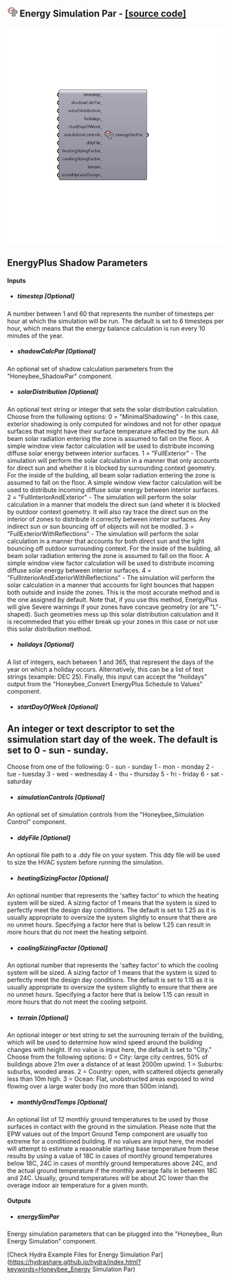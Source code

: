 ## ![](../../images/icons/Energy_Simulation_Par.png) Energy Simulation Par - [[source code]](https://github.com/mostaphaRoudsari/honeybee/tree/master/src/Honeybee_Energy%20Simulation%20Par.py)

![](../../images/components/Energy_Simulation_Par.png)

EnergyPlus Shadow Parameters
 -
 

#### Inputs
* ##### timestep [Optional]
A number between 1 and 60 that represents the number of timesteps per hour at which the simulation will be run.  The default is set to 6 timesteps per hour, which means that the energy balance calculation is run every 10 minutes of the year.
* ##### shadowCalcPar [Optional]
An optional set of shadow calculation parameters from the "Honeybee_ShadowPar" component.
* ##### solarDistribution [Optional]
An optional text string or integer that sets the solar distribution calculation.  Choose from the following options:
 0 = "MinimalShadowing" - In this case, exterior shadowing is only computed for windows and not for other opaque surfaces that might have their surface temperature affected by the sun. All beam solar radiation entering the zone is assumed to fall on the floor. A simple window view factor calculation will be used to distribute incoming diffuse solar energy between interior surfaces.
 1 = "FullExterior" - The simulation will perform the solar calculation in a manner that only accounts for direct sun and whether it is blocked by surrounding context geometry.  For the inside of the building, all beam solar radiation entering the zone is assumed to fall on the floor. A simple window view factor calculation will be used to distribute incoming diffuse solar energy between interior surfaces.
 2 = "FullInteriorAndExterior" - The simulation will perform the solar calculation in a manner that models the direct sun (and wheter it is blocked by outdoor context goemetry.  It will also ray trace the direct sun on the interior of zones to distribute it correctly between interior surfaces.  Any indirect sun or sun bouncing off of objects will not be modled.
 3 = "FullExteriorWithReflections" - The simulation will perform the solar calculation in a manner that accounts for both direct sun and the light bouncing off outdoor surrounding context.  For the inside of the building, all beam solar radiation entering the zone is assumed to fall on the floor. A simple window view factor calculation will be used to distribute incoming diffuse solar energy between interior surfaces.
 4 = "FullInteriorAndExteriorWithReflections" - The simulation will perform the solar calculation in a manner that accounts for light bounces that happen both outside and inside the zones.  This is the most accurate method and is the one assigned by default.  Note that, if you use this method, EnergyPlus will give Severe warnings if your zones have concave geometry (or are "L"-shaped).  Such geometries mess up this solar distribution calculation and it is recommeded that you either break up your zones in this case or not use this solar distribution method.
* ##### holidays [Optional]
A list of integers, each between 1 and 365, that represent the days of the year on which a holiday occurs.  Alternatively, this can be a list of text strings (example: DEC 25).  Finally, this input can accept the "holidays" output from the "Honeybee_Convert EnergyPlus Schedule to Values" component.
* ##### startDayOfWeek [Optional]
An integer or text descriptor to set the ssimulation start day of the week. The default is set to 0 - sun - sunday.
 -
 Choose from one of the following:
 0 - sun - sunday
 1 - mon - monday
 2 - tue - tuesday
 3 - wed - wednesday
 4 - thu - thursday
 5 - fri - friday
 6 - sat - saturday
* ##### simulationControls [Optional]
An optional set of simulation controls from the "Honeybee_Simulation Control" component.
* ##### ddyFile [Optional]
An optional file path to a .ddy file on your system.  This ddy file will be used to size the HVAC system before running the simulation.
* ##### heatingSizingFactor [Optional]
An optional number that represents the 'saftey factor' to which the heating system will be sized.  A sizing factor of 1 means that the system is sized to perfectly meet the design day conditions.  The default is set to 1.25 as it is usually appropriate to oversize the system slightly to ensure that there are no unmet hours.  Specifying a factor here that is below 1.25 can result in more hours that do not meet the heating setpoint.
* ##### coolingSizingFactor [Optional]
An optional number that represents the 'saftey factor' to which the cooling system will be sized.  A sizing factor of 1 means that the system is sized to perfectly meet the design day conditions.  The default is set to 1.15 as it is usually appropriate to oversize the system slightly to ensure that there are no unmet hours.  Specifying a factor here that is below 1.15 can result in more hours that do not meet the cooling setpoint.
* ##### terrain [Optional]
An optional integer or text string to set the surrouning terrain of the building, which will be used to determine how wind speed around the building changes with height.  If no value is input here, the default is set to "City."  Choose from the following options:
 0 = City: large city centres, 50% of buildings above 21m over a distance of at least 2000m upwind.
 1 = Suburbs: suburbs, wooded areas.
 2 = Country: open, with scattered objects generally less than 10m high.
 3 = Ocean: Flat, unobstructed areas exposed to wind flowing over a large water body (no more than 500m inland).
* ##### monthlyGrndTemps [Optional]
An optional list of 12 monthly ground temperatures to be used by those surfaces in contact with the ground in the simulation.  Please note that the EPW values out of the Import Ground Temp component are usually too extreme for a conditioned building.  If no values are input here, the model will attempt to estimate a reasonable starting base temperature from these results by using a value of 18C in cases of monthly ground temperatures below 18C, 24C in cases of monthly ground temperatures above 24C, and the actual ground temperature if the monthly average falls in between 18C and 24C.  Usually, ground temperatures will be about 2C lower than the overage indoor air temperature for a given month.

#### Outputs
* ##### energySimPar
Energy simulation parameters that can be plugged into the "Honeybee_ Run Energy Simulation" component.


[Check Hydra Example Files for Energy Simulation Par](https://hydrashare.github.io/hydra/index.html?keywords=Honeybee_Energy Simulation Par)